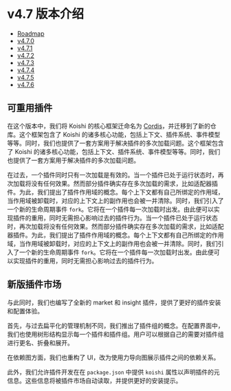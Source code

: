 # v4.7 版本介绍

- [Roadmap](https://github.com/koishijs/koishi/issues/662)
- [v4.7.0](https://github.com/koishijs/koishi/releases/tag/4.7.0)
- [v4.7.1](https://github.com/koishijs/koishi/releases/tag/4.7.1)
- [v4.7.2](https://github.com/koishijs/koishi/releases/tag/4.7.2)
- [v4.7.3](https://github.com/koishijs/koishi/releases/tag/4.7.3)
- [v4.7.4](https://github.com/koishijs/koishi/releases/tag/4.7.4)
- [v4.7.5](https://github.com/koishijs/koishi/releases/tag/4.7.5)
- [v4.7.6](https://github.com/koishijs/koishi/releases/tag/4.7.6)

## 可重用插件

在这个版本中，我们将 Koishi 的核心框架迁命名为 [Cordis](https://github.com/shigma/cordis)，并迁移到了新的仓库。这个框架包含了 Koishi 的诸多核心功能，包括上下文、插件系统、事件模型等等。同时，我们也提供了一套方案用于解决插件的多次加载问题。这个框架包含了 Koishi 的诸多核心功能，包括上下文、插件系统、事件模型等等。同时，我们也提供了一套方案用于解决插件的多次加载问题。

在过去，一个插件同时只有一次加载是有效的。当一个插件已处于运行状态时，再次加载将没有任何效果。然而部分插件确实存在多次加载的需求，比如适配器插件。为此，我们提出了插件作用域的概念。每个上下文都有自己所绑定的作用域，当作用域被卸载时，对应的上下文上的副作用也会被一并清除。同时，我们引入了一个新的生命周期事件 `fork`。它将在一个插件每一次加载时出发。由此便可以实现插件的重用，同时无需担心影响过去的插件行为。当一个插件已处于运行状态时，再次加载将没有任何效果。然而部分插件确实存在多次加载的需求，比如适配器插件。为此，我们提出了插件作用域的概念。每个上下文都有自己所绑定的作用域，当作用域被卸载时，对应的上下文上的副作用也会被一并清除。同时，我们引入了一个新的生命周期事件 `fork`。它将在一个插件每一次加载时出发。由此便可以实现插件的重用，同时无需担心影响过去的插件行为。

## 新版插件市场

与此同时，我们也编写了全新的 market 和 insight 插件，提供了更好的插件安装和配置体验。

首先，与过去扁平化的管理机制不同，我们推出了插件组的概念。在配置界面中，我们也使用树形结构显示每一个插件和插件组。用户可以根据自己的需要对插件组进行更名、折叠和展开。

在依赖图方面，我们也重构了 UI，改为使用力导向图展示插件之间的依赖关系。

此外，我们允许插件开发在在 `package.json` 中提供 `koishi` 属性以声明插件的元信息。这些信息将被插件市场自动读取，并提供更好的安装提示。
